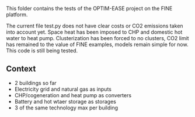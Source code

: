 This folder contains the tests of the OPTIM-EASE project on the FINE platform.

The current file test.py does not have clear costs or CO2 emissions taken into account yet. Space heat has been imposed to CHP and domestic hot water to heat pump. Clusterization has been forced to no clusters, CO2 limit has remained to the value of FINE examples, models remain simple for now. This code is still being tested.

## Context
- 2 buildings so far
- Electricity grid and natural gas as inputs
- CHP/cogeneration and heat pump as converters
- Battery and hot wtaer storage as storages
- 3 of the same technology max per building

